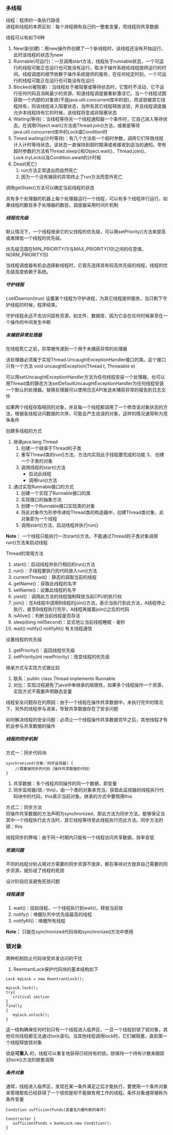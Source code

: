 ### 多线程
线程：程序的一条执行路径      
进程和线程的本质区别：每个进程拥有自己的一整套变量，而线程则共享数据

线程可以有如下6种
1. New(新创建)：用new操作符创建了一个新线程时，该线程还没有开始运行，此时该线程的状态为new
2. Runnable(可运行)：一旦调用start方法，线程处于runnable状态，一个可运行的线程可能正在运行也可能没有运行，取决于操作系统给线程提供运行的时间。线程调度的细节依赖于操作系统提供的服务，在任何给定时刻，一个可运行的线程可能正在运行也可能没有在运行
3. Blocked(被阻塞)：当线程处于被阻塞或等待状态时，它暂时不活动，它不运行任何代码且消耗最少的资源，知道线程调度器重新激活它。当一个线程试图获取一个内部的对象锁(不是java.util.concurrent库中的锁)，而该锁被其它线程持有，则该线程进入阻塞状态，当所有其它线程释放该锁，并且线程调度器允许本线程持有它的时候，该线程将变成非阻塞状态
4. Waiting(等待)：当线程等待另一个线程通知器一个条件时，它自己进入等待状态。在调用Object.wait()方法或Thread.join()方法，或者是等待java.util.concurrent库中的Lock或Condition时
5. Timed waiting(计时等待)：有几个方法有一个超时参数，调用它们导致线程计入计时等待状态，该状态一直保持到超时期满或者接收到适当的通知。带有超时参数的方法有Thread.sleep()和Object.wait()、Thread.join()、Lock.tryLock以及Condition.await的计时板
6. Dead(死亡)
   1. run方法正常退出而自然死亡
   2. 因为一个没有捕获的异常终止了run方法而意外死亡

调用getState()方法可以确定当前线程的状态

具有多个处理器的机器上每个处理器运行一个线程，可以有多个线程并行运行，如果线程的数目多于处理器的数目，调度器采用时间片机制

##### 线程优先级
默认情况下，一个线程继承它的父线程的优先级，可以用setPriority()方法来提高或者降低一个线程的优先级。

优先级范围在MIN_PRIORITY(1)与MAX_PRIORITY(10)之间的任意值，NORM_PRIORITY(5)

当线程调度器有机会选择新线程时，它首先选择具有较高优先级的线程，线程的优先级高度依赖于系统。

##### 守护线程
t.setDaemon(true) 设置某个线程为守护进程，为其它线程提供服务，当只剩下守护线程的时候，程序结束。

守护线程永远不去访问固有资源，如文件、数据库、因为它会在任何时候甚至在一个操作的中间发生中断

##### 未捕获异常处理器
在线程死亡之前，异常被传递到一个用于未捕获异常的处理器

该处理器必须属于实现Thread.UncaughtExceptionHandler接口的类。这个接口只有一个方法
void uncaughtException(Thread t, Throwable e)

可以用setUncaughtExceptionHandler方法为任何线程安装一个处理器，也可以用Thread类的静态方法setDefaultUncaughtExceptionHandler为任何线程安装一个默认的处理器。替换处理器可以使用日志API发送未捕获异常的报告到日志文件

如果两个线程存取相同的对象，并且每一个线程都调用了一个修改该对象状态的方法，根据各线程访问数据的次序，可能会产生讹误的对象，这样的情况通常称为竞争条件

创建多线程的方式
1. 继承java.lang.Thread
   1. 创建一个继承于Thread的子类
   2. 重写Thread类的run()方法，方法内实现此子线程要完成的功能
   3， 创建一个子类的对象
   4. 调用线程的start()方法
      * 启动此线程
      * 调用run()方法
2. 通过实现Runnable接口的方式 
   1. 创建一个实现了Runnable接口的类
   2. 实现接口的抽象方法
   3. 创建一个Runnable接口实现类的对象
   4. 将此对象作为形参传递给Thread类的构造器中，创建Thread类对象，此对象即为一个线程
   5. 调用start()方法，启动线程并执行run()

**Note：** 一个线程只能执行一次start()方法，不能通过Thread的子类对象调用run()方法来启动线程

Thread的常用方法
1. start()：启动线程并执行相应的run()方法
2. run()：子线程要执行的代码放入run()方法
3. currentThread()：静态的调取当前的线程
4. getName()：获取此线程的名字
5. setName()：设置此线程的名字
6. yield()：调用此方法的线程强制释放当前CPU的执行权
7. join()：在A线程中调用B线程的join()方法，表示当执行到此方法，A线程停止执行，直至B线程执行完毕，A线程再接着join()之后的代码
8. isAlive()：判断当前线程是否存活
9. sleep(long millSecond)：显式地让当前线程睡眠 - 毫秒
10. wait() notify() notifyAll() 有关线程通信

设置线程的优先级
1. getPriority()：返回线程优先级
2. setPriority(int newPriority)：改变线程的优先级

继承方式与实现方式做比较
1. 联系：public class Thread implements Runnable
2. 对比：实现过程避免了java中单继承的局限性，如果多个线程操作一个资源，实现方式不需要声明静态变量

线程安全问题存在的原因：由于一个线程在操作共享数据中，未执行完毕的情况下，另外的线程参与进来，导致共享数据存在了安全问题

如何解决线程的安全问题：必须让一个线程操作共享数据完毕之后，其他线程才有机会参与共享数据的操作

##### 线程的同步机制
方式一：同步代码块
```
synchronized(对象／同步监视器) {
	//需要被同步的代码（操作共享数据的代码）
}
```
1. 共享数据：多个线程共同操作的同一个数据，即变量
2. 同步监视器(锁／this)，由一个类的对象来充当，获取此监视器的线程执行代码块中的代码，this表示当前对象。继承的方式中要慎用this

方式二：同步方法      
将操作共享数据的方法声明为synchronized，即此方法为同步方法，能够保证当其中一个线程执行此方法时，其它线程等待至此线程执行完此方法。同步方法的锁：this

线程同步的弊端：由于同一时期内只能有一个线程访问共享数据，效率变低

##### 死锁问题
不同的线程分别占用对方需要的同步资源不放弃，都在等待对方放弃自己需要的同步资源，就形成了线程的死锁

设计阶段应该避免死锁问题

##### 线程通信
1. wait()：挂起线程，一个线程执行到wait()，释放当前锁
2. notify()：唤醒队列中优先级最高的线程
3. notifyAll()：唤醒所有线程

**Note：** 只能在synchronized代码块和synchronized方法中使用

### 锁对象
两种机制防止代码块受并发访问的干扰      
1. ReentrantLock保护代码块的基本结构如下
```
Lock myLock = new ReentrantLock();

myLock.lock();
try{
   critical section
}
finally
{
   myLock.unlock();
}
```
这一结构确保任何时刻只有一个线程进入临界区，一旦一个线程封锁了锁对象，其他任何线程都无法通过lock语句。当其他线程调用lock时，它们被阻塞，直到第一个线程释放锁对象

锁是**可重入** 的，线程可以重复地获得已经持有的锁。锁保持一个持有计数来跟踪对lock()方法的嵌套调用

##### 条件对象
通常，线程进入临界区，发现在某一条件满足之后才能执行，要使用一个条件对象来管理那些已经获得了一个锁但是却不能做有用工作的线程。条件对象通常被称为条件变量
```
Condition sufficientFunds(变量名为要判断的条件)

Constructor {
   sufficientFunds = bankLock.new Condition();
}
```
